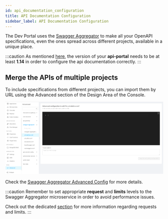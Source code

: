 ```yaml
---
id: api_documentation_configuration
title: API Documentation Configuration
sidebar_label: API Documentation Configuration
---
```


The Dev Portal uses the [Swagger Aggregator](/runtime-components/plugins/swagger-aggregator/10_overview.md) to make all your OpenAPI specifications,
even the ones spread across different projects, available in a unique place.

:::caution
As mentioned [here](/runtime-components/applications/dev_portal/application_creation.md#2-configure-api-portal), the version of your **api-portal** needs to be at least **1.14** in order to configure the api documentation correctly.
:::

## Merge the APIs of multiple projects

To include specifications from different projects, you can import them by URL using the Advanced section of the Design Area of the Console.

![Advanced console area Swagger Aggregator](img/swagger-aggregator-advanced-area.png)

Check the [Swagger Aggregator Advanced Config](/products/console/api-console/advanced-section/swagger-aggregator/configuration.md#servicesurlsbefore-and-servicesurlsafter)
for more details.

:::caution
Remember to set appropriate **request** and **limits** levels to the Swagger Aggregator microservice in order to avoid performance issues.

Check out the dedicated [section](/products/console/tutorials/set-requests-limits-of-a-microservice.mdx) for more information regarding requests and limits.
:::
